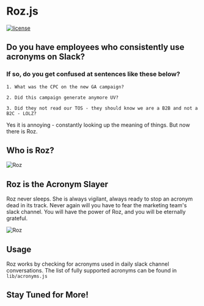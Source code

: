 # Roz.js
[![license](http://img.shields.io/badge/license-MIT-blue.svg?style=flat)](https://raw.githubusercontent.com/mishk0/slack-bot-api/master/LICENSE)

## Do you have employees who consistently use acronyms on Slack?

### If so, do you get confused at sentences like these below?

```
1. What was the CPC on the new GA campaign?

2. Did this campaign generate anymore UV?

3. Did they not read our TOS - they should know we are a B2B and not a B2C - LOLZ?
```

Yes it is annoying - constantly looking up the meaning of things. But now there is Roz.

## Who is Roz?

![Roz](https://s3.amazonaws.com/random-fun/Roz-in-Monsters-Inc..jpg "Roz the Acronym Slayer")

## Roz is the Acronym Slayer

Roz never sleeps. She is always vigilant, always ready to stop an acronym dead in its track. Never again will you have to fear the marketing team's slack channel. You will have the power of Roz, and you will be eternally grateful.

![Roz](https://s3.amazonaws.com/random-fun/Screen+Shot+2016-12-02+at+2.51.48+PM.png "Roz in Action")

## Usage

Roz works by checking for acronyms used in daily slack channel conversations. The list of fully supported acronyms can be found in `lib/acronyms.js`

## Stay Tuned for More!


